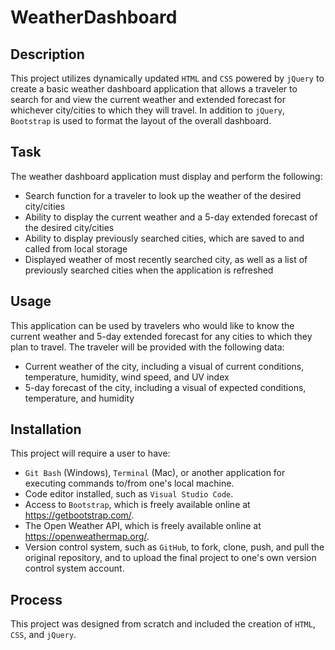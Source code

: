 # WeatherDashboard

## Description

This project utilizes dynamically updated `HTML` and `CSS` powered by `jQuery` to create a basic weather dashboard application that allows a traveler to search for and view the current weather and extended forecast for whichever city/cities to which they will travel.  In addition to `jQuery`, `Bootstrap` is used to format the layout of the overall dashboard.

## Task

The weather dashboard application must display and perform the following:
* Search function for a traveler to look up the weather of the desired city/cities
* Ability to display the current weather and a 5-day extended forecast of the desired city/cities
* Ability to display previously searched cities, which are saved to and called from local storage
* Displayed weather of most recently searched city, as well as a list of previously searched cities when the application is refreshed

## Usage

This application can be used by travelers who would like to know the current weather and 5-day extended forecast for any cities to which they plan to travel.  The traveler will be provided with the following data:
* Current weather of the city, including a visual of current conditions, temperature, humidity, wind speed, and UV index
* 5-day forecast of the city, including a visual of expected conditions, temperature, and humidity

## Installation

This project will require a user to have:
* `Git Bash` (Windows), `Terminal` (Mac), or another application for executing commands to/from one's local machine.
* Code editor installed, such as `Visual Studio Code`.
* Access to `Bootstrap`, which is freely available online at https://getbootstrap.com/.
* The Open Weather API, which is freely available online at https://openweathermap.org/.
* Version control system, such as `GitHub`, to fork, clone, push, and pull the original repository, and to upload the final project to one's own version control system account.

## Process

This project was designed from scratch and included the creation of `HTML`, `CSS`, and `jQuery`.

## 